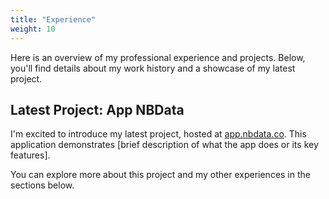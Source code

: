 ```yaml
---
title: "Experience"
weight: 10
---
```


Here is an overview of my professional experience and projects. Below, you'll find details about my work history and a showcase of my latest project.

## Latest Project: App NBData

I'm excited to introduce my latest project, hosted at [app.nbdata.co](https://app.nbdata.co). This application demonstrates [brief description of what the app does or its key features].

You can explore more about this project and my other experiences in the sections below.